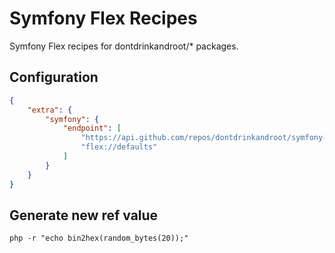 Symfony Flex Recipes
====================

Symfony Flex recipes for dontdrinkandroot/* packages.

## Configuration

```json
{
    "extra": {
        "symfony": {
            "endpoint": [
                "https://api.github.com/repos/dontdrinkandroot/symfony-flex-recipes/contents/index.json",
                "flex://defaults"
            ]
        }
    }
}
```

## Generate new ref value

``php -r "echo bin2hex(random_bytes(20));"``
